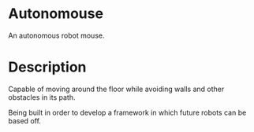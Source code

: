 # Autonomouse
An autonomous robot mouse.

# Description
Capable of moving around the floor while avoiding walls and other obstacles in its path.

Being built in order to develop a framework in which future robots can be based off.
